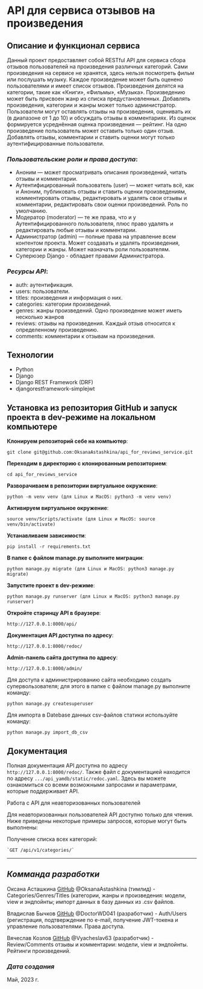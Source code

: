 # API для сервиса отзывов на произведения

## Описание и функционал сервиса
Данный проект предоставляет собой RESTful API для сервиса сбора отзывов пользователей на произведения различных категорий. Сами произведения на сервисе не хранятся, здесь нельзя посмотреть фильм или послушать музыку. Каждое произведение может быть оценено пользователями и имеет список отзывов.
Произведения делятся на категории, такие как «Книги», «Фильмы», «Музыка». Произведению может быть присвоен жанр из списка предустановленных. Добавлять произведения, категории и жанры может только администратор.
Пользователи могут оставлять отзывы на произведения, оценивать их (в диапазоне от 1 до 10) и обсуждать отзывы в комментариях. Из оценок формируется усреднённая оценка произведения — рейтинг. На одно произведение пользователь может оставить только один отзыв.
Добавлять отзывы, комментарии и ставить оценки могут только аутентифицированные пользователи.

### _Пользовательские роли и права доступа_:
* Аноним — может просматривать описания произведений, читать отзывы и комментарии.
* Аутентифицированный пользователь (user) — может читать всё, как и Аноним, публиковать отзывы и ставить оценки произведениям, комментировать отзывы, редактировать и удалять свои отзывы и комментарии, редактировать свои оценки произведений. Роль по умолчанию.
* Модератор (moderator) — те же права, что и у Аутентифицированного пользователя, плюс право удалять и редактировать любые отзывы и комментарии.
* Администратор (admin) — полные права на управление всем контентом проекта. Может создавать и удалять произведения, категории и жанры. Может назначать роли пользователям.
* Суперюзер Django - обладает правами Администратора.

### _Ресурсы API_:
* auth: аутентификация.
* users: пользователи.
* titles: произведения и информация о них.
* categories: категории произведений.
* genres: жанры произведений. Одно произведение может иметь несколько жанров
* reviews: отзывы на произведения. Каждый отзыв относится к определенному произведению.
* comments: комментарии к отзывам на произведения.

## Технологии
* Python
* Django
* Django REST Framework (DRF)
* djangorestframework-simplejwt

## Установка из репозитория GitHub и запуск проекта в dev-режиме на локальном компьютере
__Клонируем репозиторий себе на компьютер__: 
```
git clone git@github.com:OksanaAstashkina/api_for_reviews_service.git
```

__Переходим в директорию с клонированным репозиторием__:
```
cd api_for_reviews_service
```

__Разворачиваем в репозитории виртуальное окружение__:
```
python -m venv venv (для Linux и MacOS: python3 -m venv venv)
```

__Активируем виртуальное окружение__:
```
source venv/Scripts/activate (для Linux и MacOS: source venv/bin/activate)
```

__Устанавливаем зависимости__:
```
pip install -r requirements.txt
```

__В папке с файлом manage.py выполните миграции__:
```
python manage.py migrate (для Linux и MacOS: python3 manage.py migrate)
```

__Запустите проект в dev-режиме__:
```
python manage.py runserver (для Linux и MacOS: python3 manage.py runserver)
```

__Откройте старинцу API в браузере__:
```
http://127.0.0.1:8000/api/
```

__Документация API доступна по адресу__:
```
http://127.0.0.1:8000/redoc/
```

__Admin-панель сайта доступна по адресу__:
```
http://127.0.0.1:8000/admin/
```

Для доступа к администрированию сайта необходимо создать супервользователя; для этого в папке с файлом manage.py выполните команду:
```
python manage.py createsuperuser
```

Для импорта в Datebase данных csv-файлов статики используйте команду:
```
python manage.py import_db_csv
```


## Документация

Полная документация API доступна по адресу `http://127.0.0.1:8000/redoc/`.
Также файл с документацией находится по адресу `.../api_yamdb/static/redoc.yaml`.
Здесь вы можете ознакомиться со всеми возможными запросами и параметрами, которые поддерживает API.


Работа с API для неавторизованных пользователей

Для неавторизованных пользователей API доступно только для чтения. Ниже приведены некоторые примеры запросов, которые могут быть выполнены:


  Получение списка всех категорий:


    `GET /api/v1/categories/`

***
## *Комманда разработки*

Оксана Асташкина [GitHub](https://github.com/OksanaAstashkina) @OksanaAstashkina (тимлид) - Categories/Genres/Titles (категории, жанры и произведения: модели, view и эндпойнты; импорт данных в базу данных из .csv файлов.

Владислав Бычков [GitHub](https://github.com/DoctorWD041) @DoctorWD041 (разработчик) - Auth/Users (регистрация, подтверждение по e-mail, получение JWT-токена и управление пользователями. Права доступа.

Вячеслав Козлов [GitHub](https://github.com/Vyacheslav63) @Vyacheslav63 (разработчик) - Review/Comments отзывы и комментарии: модели, view и эндпойнты. Рейтинги произведений.

### *Дата создания*
Май, 2023 г.
